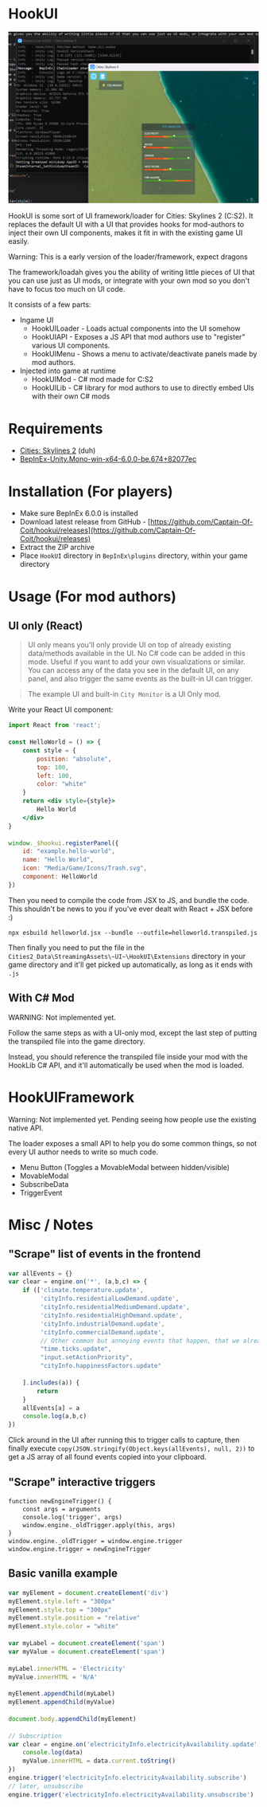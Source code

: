 # HookUI

![Screenshot](misc/screenshot.png)

HookUI is some sort of UI framework/loader for Cities: Skylines 2 (C:S2). It replaces the default UI with a UI that provides hooks for mod-authors to inject their own UI components, makes it fit in  with the existing game UI easily.

Warning: This is a early version of the loader/framework, expect dragons

The framework/loadah gives you the ability of writing little pieces of UI that you can use just as UI mods, or integrate with your own mod so you don't have to focus too much on UI code.

It consists of a few parts:

- Ingame UI
    - HookUILoader - Loads actual components into the UI somehow
    - HookUIAPI - Exposes a JS API that mod authors use to "register" various UI components.
    - HookUIMenu - Shows a menu to activate/deactivate panels made by mod authors.
- Injected into game at runtime
    - HookUIMod - C# mod made for C:S2
    - HookUILib - C# library for mod authors to use to directly embed UIs with their own C# mods

# Requirements

- [Cities: Skylines 2](https://store.steampowered.com/app/949230/Cities_Skylines_II/) (duh)
- [BepInEx-Unity.Mono-win-x64-6.0.0-be.674+82077ec](https://builds.bepinex.dev/projects/bepinex_be)

# Installation (For players)

- Make sure BepInEx 6.0.0 is installed
- Download latest release from GitHub - [https://github.com/Captain-Of-Coit/hookui/releases](https://github.com/Captain-Of-Coit/hookui/releases)
- Extract the ZIP archive
- Place `HookUI` directory in `BepInEx\plugins` directory, within your game directory

# Usage (For mod authors)

## UI only (React)

> UI only means you'll only provide UI on top of already existing data/methods available in the UI. No C# code can be added in this mode. Useful if you want to add your own visualizations or similar. You can access any of the data you see in the default UI, on any panel, and also trigger the same events as the built-in UI can trigger.

> The example UI and built-in `City Monitor` is a UI Only mod.

Write your React UI component:

```jsx
import React from 'react';

const HelloWorld = () => {
    const style = {
        position: "absolute",
        top: 100,
        left: 100,
        color: "white"
    }
    return <div style={style}>
        Hello World
    </div>
}

window._$hookui.registerPanel({
    id: "example.hello-world",
    name: "Hello World",
    icon: "Media/Game/Icons/Trash.svg",
    component: HelloWorld
})
```

Then you need to compile the code from JSX to JS, and bundle the code. This shouldn't be news to you if you've ever dealt with React + JSX before :)

```
npx esbuild helloworld.jsx --bundle --outfile=helloworld.transpiled.js
```

Then finally you need to put the file in the `Cities2_Data\StreamingAssets\~UI~\HookUI\Extensions` directory in your game directory and it'll get picked up automatically, as long as it ends with `.js`

## With C# Mod

WARNING: Not implemented yet.

Follow the same steps as with a UI-only mod, except the last step of putting the transpiled file into the game directory. 

Instead, you should reference the transpiled file inside your mod with the HookLib C# API, and it'll automatically be used when the mod is loaded.

# HookUIFramework

Warning: Not implemented yet. Pending seeing how people use the existing native API.

The loader exposes a small API to help you do some common things, so not every UI author needs to write so much code.

- Menu Button (Toggles a MovableModal between hidden/visible)
- MovableModal
- SubscribeData
- TriggerEvent


# Misc / Notes

## "Scrape" list of events in the frontend

```javascript
var allEvents = {}
var clear = engine.on('*', (a,b,c) => {
    if (['climate.temperature.update',
         'cityInfo.residentialLowDemand.update',
         'cityInfo.residentialMediumDemand.update',
         'cityInfo.residentialHighDemand.update',
         'cityInfo.industrialDemand.update',
         'cityInfo.commercialDemand.update',
         // Other common but annoying events that happen, that we already know about
         "time.ticks.update",
         "input.setActionPriority",
         "cityInfo.happinessFactors.update"

    ].includes(a)) {
        return
    }
    allEvents[a] = a
    console.log(a,b,c)
})
```

Click around in the UI after running this to trigger calls to capture, then finally execute `copy(JSON.stringify(Object.keys(allEvents), null, 2))` to get a JS array of all found events copied into your clipboard.

## "Scrape" interactive triggers

```
function newEngineTrigger() {
    const args = arguments
    console.log('trigger', args)
    window.engine._oldTrigger.apply(this, args)
}
window.engine._oldTrigger = window.engine.trigger
window.engine.trigger = newEngineTrigger
```

## Basic vanilla example

```javascript
var myElement = document.createElement('div')
myElement.style.left = "300px"
myElement.style.top = "300px"
myElement.style.position = "relative"
myElement.style.color = "white"

var myLabel = document.createElement('span')
var myValue = document.createElement('span')

myLabel.innerHTML = 'Electricity'
myValue.innerHTML = 'N/A'

myElement.appendChild(myLabel)
myElement.appendChild(myValue)

document.body.appendChild(myElement)

// Subscription
var clear = engine.on('electricityInfo.electricityAvailability.update', (data) => {
    console.log(data)
    myValue.innerHTML = data.current.toString()
})
engine.trigger('electricityInfo.electricityAvailability.subscribe')
// later, unsubscribe
engine.trigger('electricityInfo.electricityAvailability.unsubscribe')
```